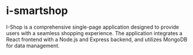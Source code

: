 # i-smartshop
I-Shop is a comprehensive single-page application designed to provide users with a seamless shopping experience. The application integrates a React frontend with a Node.js and Express backend, and utilizes MongoDB for data management.
